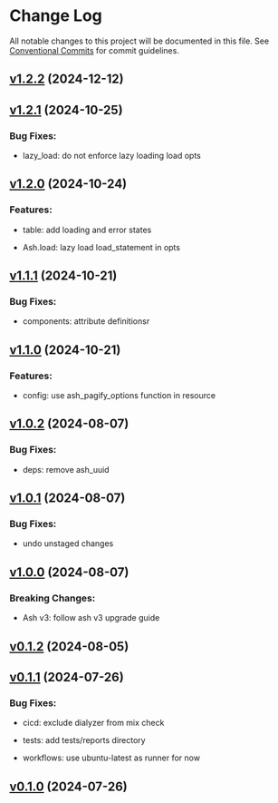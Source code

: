 # Change Log

All notable changes to this project will be documented in this file.
See [Conventional Commits](Https://conventionalcommits.org) for commit guidelines.

<!-- changelog -->

## [v1.2.2](https://github.com/zebbra/ash_pagify/compare/v1.2.1...v1.2.2) (2024-12-12)




## [v1.2.1](https://github.com/zebbra/ash_pagify/compare/v1.2.0...v1.2.1) (2024-10-25)




### Bug Fixes:

* lazy_load: do not enforce lazy loading load opts

## [v1.2.0](https://github.com/zebbra/ash_pagify/compare/v1.1.1...v1.2.0) (2024-10-24)




### Features:

* table: add loading and error states

* Ash.load: lazy load load_statement in opts

## [v1.1.1](https://github.com/zebbra/ash_pagify/compare/v1.1.0...v1.1.1) (2024-10-21)




### Bug Fixes:

* components: attribute definitionsr

## [v1.1.0](https://github.com/zebbra/ash_pagify/compare/v1.0.2...v1.1.0) (2024-10-21)




### Features:

* config: use ash_pagify_options function in resource

## [v1.0.2](https://github.com/zebbra/ash_pagify/compare/v1.0.1...v1.0.2) (2024-08-07)




### Bug Fixes:

* deps: remove ash_uuid

## [v1.0.1](https://github.com/zebbra/ash_pagify/compare/v1.0.0...v1.0.1) (2024-08-07)




### Bug Fixes:

* undo unstaged changes

## [v1.0.0](https://github.com/zebbra/ash_pagify/compare/v0.1.2...v1.0.0) (2024-08-07)
### Breaking Changes:

* Ash v3: follow ash v3 upgrade guide



## [v0.1.2](https://github.com/zebbra/ash_pagify/compare/v0.1.1...v0.1.2) (2024-08-05)




## [v0.1.1](https://github.com/zebbra/ash_pagify/compare/v0.1.0...v0.1.1) (2024-07-26)




### Bug Fixes:

* cicd: exclude dialyzer from mix check

* tests: add tests/reports directory

* workflows: use ubuntu-latest as runner for now

## [v0.1.0](https://github.com/zebbra/ash_pagify/compare/v0.1.0...v0.1.0) (2024-07-26)



